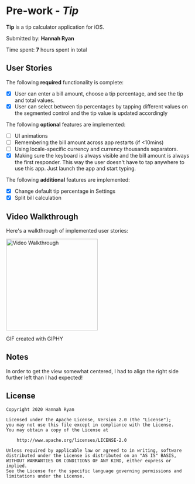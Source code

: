 # Pre-work - *Tip*

**Tip** is a tip calculator application for iOS.

Submitted by: **Hannah Ryan**

Time spent: **7** hours spent in total

## User Stories

The following **required** functionality is complete:

* [x] User can enter a bill amount, choose a tip percentage, and see the tip and total values.
* [x] User can select between tip percentages by tapping different values on the segmented control and the tip value is updated accordingly

The following **optional** features are implemented:

* [ ] UI animations
* [ ] Remembering the bill amount across app restarts (if <10mins)
* [ ] Using locale-specific currency and currency thousands separators.
* [x] Making sure the keyboard is always visible and the bill amount is always the first responder. This way the user doesn't have to tap anywhere to use this app. Just launch the app and start typing.

The following **additional** features are implemented:

- [x] Change default tip percentage in Settings
- [x] Split bill calculation

## Video Walkthrough

Here's a walkthrough of implemented user stories:

<img src='https://media.giphy.com/media/h4666QAP0iG0KyuUlR/giphy.gif' title='Video Walkthrough' width='250' alt='Video Walkthrough' />

GIF created with GIPHY

## Notes

In order to get the view somewhat centered, I had to align the right side further left than I had expected!

## License

    Copyright 2020 Hannah Ryan

    Licensed under the Apache License, Version 2.0 (the "License");
    you may not use this file except in compliance with the License.
    You may obtain a copy of the License at

        http://www.apache.org/licenses/LICENSE-2.0

    Unless required by applicable law or agreed to in writing, software
    distributed under the License is distributed on an "AS IS" BASIS,
    WITHOUT WARRANTIES OR CONDITIONS OF ANY KIND, either express or implied.
    See the License for the specific language governing permissions and
    limitations under the License.
